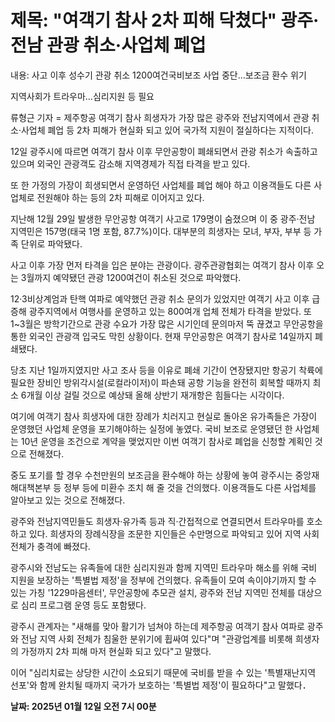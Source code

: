 # **제목: "여객기 참사 2차 피해 닥쳤다" 광주·전남 관광 취소·사업체 폐업**

  내용: 사고 이후 성수기 관광 취소 1200여건국비보조 사업 중단…보조금 환수 위기

지역사회가 트라우마…심리지원 등 필요

류형근 기자 = 제주항공 여객기 참사 희생자가 가장 많은 광주와 전남지역에서 관광 취소·사업체 폐업 등 2차 피해가 현실화 되고 있어 국가적 지원이 절실하다는 지적이다.

12일 광주시에 따르면 여객기 참사 이후 무안공항이 폐쇄되면서 관광 취소가 속출하고 있으며 외국인 관광객도 감소해 지역경제가 직접 타격을 받고 있다.

또 한 가정의 가장이 희생되면서 운영하던 사업체를 폐업 해야 하고 이용객들도 다른 사업체로 전원해야 하는 등의 2차 피해로 이어지고 있다.

지난해 12월 29일 발생한 무안공항 여객기 사고로 179명이 숨졌으며 이 중 광주·전남 지역민은 157명(태국 1명 포함, 87.7%)이다. 대부분의 희생자는 모녀, 부자, 부부 등 가족 단위로 파악됐다.

사고 이후 가장 먼저 타격을 입은 분야는 관광이다. 광주관광협회는 여객기 참사 이후 오는 3월까지 예약됐던 관광 1200여건이 취소된 것으로 파악했다.

12·3비상계엄과 탄핵 여파로 예약했던 관광 취소 문의가 있었지만 여객기 사고 이후 급증해 광주지역에서 여행사를 운영하고 있는 800여개 업체 전체가 타격을 받았다. 또 1~3월은 방학기간으로 관광 수요가 가장 많은 시기인데 문의마저 뚝 끊겼고 무안공항을 통한 외국인 관광객 입국도 막힌 상황이다. 현재 무안공항은 여객기 참사로 14일까지 폐쇄됐다.

당초 지난 1일까지였지만 사고 조사 등을 이유로 폐쇄 기간이 연장됐지만 항공기 착륙에 필요한 장비인 방위각시설(로컬라이저)이 파손돼 공항 기능을 완전히 회복할 때까지 최소 6개월 이상 걸릴 것으로 예상돼 올해 상반기 재개항은 힘들다는 시각이다.

여기에 여객기 참사 희생자에 대한 장례가 치러지고 현실로 돌아온 유가족들은 가장이 운영했던 사업체 운영을 포기해야하는 실정에 놓였다. 국비 보조로 운영됐던 한 사업체는 10년 운영을 조건으로 계약을 맺었지만 이번 여객기 참사로 폐업을 신청할 계획인 것으로 전해졌다.

중도 포기를 할 경우 수천만원의 보조금을 환수해야 하는 상황에 놓여 광주시는 중앙재해대책본부 등 정부 등에 미환수 조치 해 줄 것을 건의했다. 이용객들도 다른 사업체를 알아보고 있는 것으로 전해졌다.

광주와 전남지역민들도 희생자·유가족 등과 직·간접적으로 연결되면서 트라우마를 호소하고 있다. 희생자의 장례식장을 조문한 지인들은 수만명으로 파악되고 있어 지역 사회 전체가 충격에 빠졌다.

광주시와 전남도는 유족들에 대한 심리지원과 함께 지역민 트라우마 해소를 위해 국비 지원을 보장하는 '특별법 제정'을 정부에 건의했다. 유족들이 모여 속이야기까지 할 수 있는 가칭 '1229마음센터', 무안공항에 추모관 설치, 광주와 전남 지역민 전체를 대상으로 심리 프로그램 운영 등도 포함됐다.

광주시 관계자는 "새해를 맞아 활기가 넘쳐야 하는데 제주항공 여객기 참사 여파로 광주와 전남 지역 사회 전체가 침울한 분위기에 휩싸여 있다"며 "관광업계를 비롯해 희생자의 가정까지 2차 피해 마저 현실화 되고 있다"고 말했다.

이어 "심리치료는 상당한 시간이 소요되기 때문에 국비를 받을 수 있는 '특별재난지역 선포'와 함께 완치될 때까지 국가가 보호하는 '특별법 제정'이 필요하다"고 말했다．

  **날짜: 2025년 01월 12일 오전 7시 00분**